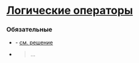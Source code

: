 # [Логические операторы](https://learn.javascript.ru/logical-ops)

### Обязательные
 
* []() - [см. решение]()

* []()
  > ...